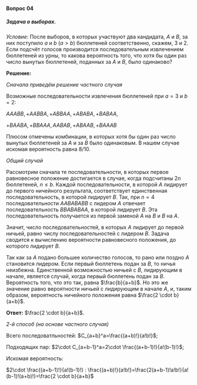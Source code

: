 #### Вопрос 04

##### Задача о выборах.

*Условие:* После выборов, в которых участвуют два кандидата, $A$ и $B$, за них поступило $a$ и $b$ $(a>b)$ бюллетеней соответственно, скажем, 3 и 2. Если подсчёт голосов производится последовательным извлечением бюллетеней из урны, то какова вероятность того, что хотя бы один раз число вынутых бюллетеней, поданных за $A$ и $B$, было одинаково?

**Решение:**

*Сначала приведём решение частного случая*

Возможные последовательности извлечения бюллетеней при $a=3$ и $b=2$:

$AAABB, +AABBA, +ABBAA, +ABABA, +BABAA,$

$+BAABA, +BBAAA, AABAB, +ABAAB, +BAAAB$

Плюсом отмечены комбинации, в которых хотя бы один раз число вынутых бюллетеней за $A$ и за $B$ было одинаковым. В нашем случае искомая вероятность равна $8/10$.

*Общий случай*

Рассмотрим сначала те последовательности, в которых первое равновесное положение достигается в случае, когда подсчитаны $2n$ бюллетеней, $n \leq b$. Каждой последовательности, в которой $A$ лидирует до первого ничейного результата, соответствует единственная последовательность, в которой лидирует $B$. Так, при $n=4$ последовательности $AABABABB$ с лидером $A$ отвечает последовательность $BBABABAA$, в которой лидирует $B$. Эта последовательность получается из первой заменой $A$ на $B$ и $B$ на $A$.

Значит, число последовательностей, в которых $A$ лидирует до первой ничьей, равно числу последовательностей с лидером $B$. Задача сводится к вычислению вероятности равновесного положения, до которого лидирует $B$.

Так как за $A$ подано большее количество голосов, то рано или поздно $A$ становится лидером. Если первый бюллетень подан за $B$, то ничья неизбежна. Единственной возможностью ничьей с $B$, лидирующим в начале, является случай, когда первый бюллетень подан за $B$. Вероятность того, что это так, равна $\frac{b}{a+b}$. Но это же значение равно вероятности ничьей с лидирующим в начале $A$, и, таким образом, вероятность ничейного положения равна $\frac{2 \cdot b}{a+b}$.

**Ответ:** $\frac{2 \cdot b}{a+b}$.

*2-й способ (на основе частного случая)*

Всего последоватльностей: $C_{a+b}^a=\frac{(a+b)!}{a!b!}$;

Подходящих пар: $2\cdot C_{a+b-1}^a=2\cdot \frac{(a+b-1)!}{a!(b-1)!}$;

Искомая вероятность:

$2\cdot \frac{(a+b-1)!}{a!(b-1)!} : \frac{(a+b)!}{a!b!}=\frac{2(a+b-1)!a!b!}{a!(b-1)!(a+b)!}=\frac{2 \cdot b}{a+b}$

